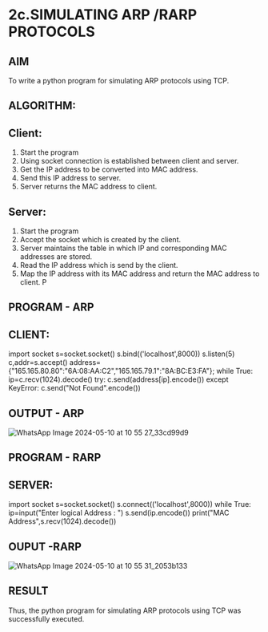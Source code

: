 # 2c.SIMULATING ARP /RARP PROTOCOLS
## AIM
To write a python program for simulating ARP protocols using TCP.
## ALGORITHM:
## Client:
1. Start the program
2. Using socket connection is established between client and server.
3. Get the IP address to be converted into MAC address.
4. Send this IP address to server.
5. Server returns the MAC address to client.
## Server:
1. Start the program
2. Accept the socket which is created by the client.
3. Server maintains the table in which IP and corresponding MAC addresses are
stored.
4. Read the IP address which is send by the client.
5. Map the IP address with its MAC address and return the MAC address to client.
P
## PROGRAM - ARP
## CLIENT:

import socket 
s=socket.socket() 
s.bind(('localhost',8000)) 
s.listen(5) 
c,addr=s.accept() 
address={"165.165.80.80":"6A:08:AA:C2","165.165.79.1":"8A:BC:E3:FA"}; 
while True: 
            ip=c.recv(1024).decode() 
            try: 
                c.send(address[ip].encode()) 
            except KeyError: 
                c.send("Not Found".encode())

## OUTPUT - ARP
![WhatsApp Image 2024-05-10 at 10 55 27_33cd99d9](https://github.com/Purajiths/2c.ARP_RARP_PROTOCOLS/assets/145548193/6b023d23-53a1-48c6-ad66-73e633b8d886)



## PROGRAM - RARP
## SERVER:

import socket
s=socket.socket()
s.connect(('localhost',8000))
while True:
    ip=input("Enter logical Address : ")
    s.send(ip.encode())
    print("MAC Address",s.recv(1024).decode())

## OUPUT -RARP

![WhatsApp Image 2024-05-10 at 10 55 31_2053b133](https://github.com/Purajiths/2c.ARP_RARP_PROTOCOLS/assets/145548193/f786e973-2783-4634-b682-07bdbf81c578)


## RESULT
Thus, the python program for simulating ARP protocols using TCP was successfully 
executed.
